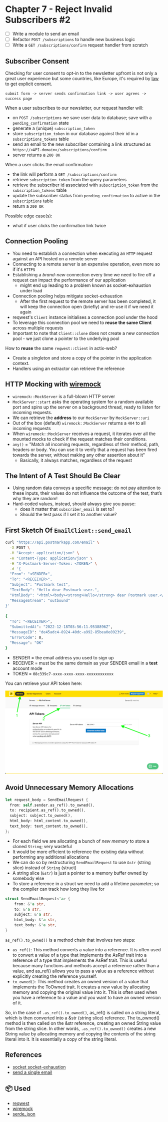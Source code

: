 # Chapter 7 - Reject Invalid Subscribers #2

- [ ] Write a module to send an email
- [ ] Refactor `POST /subscriptions` to handle new business logic
- [ ] Write a `GET /subscriptions/confirm` request handler from scratch

## Subscriber Consent

Checking for user consent to opt-in to the newsletter upfront is not only a great user experience but some countries, like Europe, it's required by [law](https://www.litmus.com/blog/5-things-you-must-know-about-email-consent-under-gdpr/) to get explicit consent.

```
submit form -> server sends confirmation link -> user agrees -> success page
```

When a user subscribes to our newsletter, our request handler will:

- on `POST /subscriptions` we save user data to database; save with a `pending_confirmation` state
- generate a (unique) `subscription_token`
- store `subscription_token` in our database against their id in a `subscriptions_tokens` table
- send an email to the new subscriber containing a link structured as `https://<API-domain>/subscriptions/confirm`
- server returns a `200 OK`

When a user clicks the email confirmation:

- the link will perform a `GET /subscriptions/confirm`
- retrieve `subscription_token` from the query parameters
- retrieve the subscriber id associated with `subscription_token` from the `subscription_tokens` table
- update the subscriber status from `pending_confirmation` to active in the `subscriptions` table
- return a `200 OK`

Possible edge case(s):

- what if user clicks the confirmation link twice

## Connection Pooling

- You need to establish a connection when executing an `HTTP` request against an API hosted on a remote server
- Connecting to a remote server is an expensive operation, even more so if it's `HTTPS`
- Establishing a _brand-new_ connection every time we need to fire off a request can impact the performance of our application
  - might end up leading to a problem known as socket-exhaustion under load
- Connection pooling helps mitigate socket-exhaustion
  - After the first request to the remote server has been completed, it will keep the connection open (briefly) and re-use it if we need it again
- reqwest's `Client` instance initialises a connection pool under the hood
- To leverage this connection pool we need to **reuse the same Client** across multiple requests
- Important to note that `Client::clone` does not create a new connection pool - we just clone a pointer to the underlying pool

How to **reuse** the same `reqwest::Client` in actix-web?

- Create a singleton and store a copy of the pointer in the application context.
- Handlers using an extractor can retrieve the reference

## HTTP Mocking with [wiremock](https://crates.io/crates/wiremock)

- `wiremock::MockServer` is a full-blown HTTP server
- `MockServer::start` asks the operating system for a random available port and spins up the server on a background thread, ready to listen for incoming requests.
- We can retrieve the **address** to our `MockServer` by `MockServer::uri`
- Out of the box (default) `wiremock::MockServer` returns a `404` to all incoming requests
- When `wiremock::MockServer` receives a request, it iterates over all the mounted mocks to check if the request matches their conditions.
- `any()` = "Match all incoming requests, regardless of their method, path, headers or body. You can use it to verify that a request has been fired towards the server, without making any other assertion about it"
  - Basically, it always matches, regardless of the request

## The Intent of A Test Should Be Clear

- Using random data conveys a specific message: do not pay attention to these inputs, their values do not influence the outcome of the test, that’s why they are random!
- Hard-coded values, instead, should always give you pause:
  - does it matter that `subscriber_email` is set to?
  - Should the test pass if I set it to another value?

## First Sketch Of `EmailClient::send_email`

```sh
curl "https://api.postmarkapp.com/email" \
  -X POST \
  -H "Accept: application/json" \
  -H "Content-Type: application/json" \
  -H "X-Postmark-Server-Token: <TOKEN>" \
  -d '{
  "From": "<SENDER>",
  "To": "<RECEIVER>",
  "Subject": "Postmark test",
  "TextBody": "Hello dear Postmark user.",
  "HtmlBody": "<html><body><strong>Hello</strong> dear Postmark user.</body></html>",
  "MessageStream": "outbound"
}'

{
  "To": "<RECEIVER>",
  "SubmittedAt": "2022-12-18T03:56:11.9538896Z",
  "MessageID": "de45adc4-8924-40dc-a992-85bea0e89239",
  "ErrorCode": 0,
  "Message": "OK"
}
```

- SENDER = the email address you used to sign up
- RECEIVER = must be the same domain as your SENDER email in a **test** account mode
- TOKEN = `08c339c7-xxxx-xxxx-xxxx-xxxxxxxxxxxx`

You can retrieve your API token here:

![API TOKEN](../assets/postmark.png)

## Avoid Unnecessary Memory Allocations

```rust
let request_body = SendEmailRequest {
  from: self.sender.as_ref().to_owned(),
  to: recipient.as_ref().to_owned(),
  subject: subject.to_owned(),
  html_body: html_content.to_owned(),
  text_body: text_content.to_owned(),
};
```

- For each field we are allocating a bunch of _new memory_ to store a cloned `String`; very wasteful
- It would be more efficient to reference the existing data without performing any additional allocations
- We can do so by restructuring `SendEmailRequest` to use `&str` (string slice) instead of `String` (struct)
- A string slice (`&str`) is just a pointer to a memory buffer owned by somebody else
- To store a reference in a struct we need to add a lifetime parameter; so the compiler can track how long they live for

```rust
struct SendEmailRequest<'a> {
    from: &'a str,
    to: &'a str,
    subject: &'a str,
    html_body: &'a str,
    text_body: &'a str,
}
```

`as_ref().to_owned()` is a method chain that involves two steps:

- `as_ref()`: This method converts a value into a reference. It is often used to convert a value of a type that implements the AsRef trait into a reference of a type that implements the AsRef trait. This is useful because many functions and methods accept a reference rather than a value, and as_ref() allows you to pass a value as a reference without explicitly creating the reference yourself.
- `to_owned()`: This method creates an owned version of a value that implements the ToOwned trait. It creates a new value by allocating memory and copying the original value into it. This is often used when you have a reference to a value and you want to have an owned version of it.

So, in the case of `.as_ref().to_owned()`, as_ref() is called on a string literal, which is then converted into a &str (string slice) reference. The to_owned() method is then called on the &str reference, creating an owned String value from the string slice.
In other words, `.as_ref().to_owned()` creates a new String value by allocating memory and copying the contents of the string literal into it. It is essentially a copy of the string literal.

## References

- [socket socket-exhaustion](https://www.aspnetmonsters.com/2016/08/2016-08-27-httpclientwrong/)
- [send a single email](https://postmarkapp.com/developer/user-guide/send-email-with-api#send-a-single-email)

## 📦 Used

- [reqwest](https://crates.io/crates/reqwest)
- [wiremock](https://crates.io/crates/wiremock)
- [serde_json](https://crates.io/crates/serde_json)
